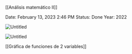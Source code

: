 [[Análisis matemático II]]

Date: February 13, 2023 2:46 PM
Status: Done
Year: 2022

![Untitled](Images/Definición%20de%20funciones%20de%202%20y%203%20variables%20indepe/Untitled.png)

![Untitled](Images/Definición%20de%20funciones%20de%202%20y%203%20variables%20indepe/Untitled%201.png)

[[Gráfica de funciones de 2 variables]]